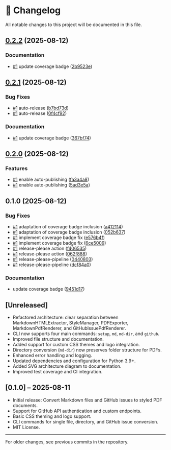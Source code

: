 # 📝 Changelog

All notable changes to this project will be documented in this file.

## [0.2.2](https://github.com/cdeimling/docskin/compare/v0.2.1...v0.2.2) (2025-08-12)


### Documentation

* [#1](https://github.com/cdeimling/docskin/issues/1) update coverage badge ([2b9523e](https://github.com/cdeimling/docskin/commit/2b9523e91a05d4079a957527cc6e132b3261cf28))

## [0.2.1](https://github.com/cdeimling/docskin/compare/v0.2.0...v0.2.1) (2025-08-12)


### Bug Fixes

* [#1](https://github.com/cdeimling/docskin/issues/1) auto-release ([b7bd73d](https://github.com/cdeimling/docskin/commit/b7bd73dcf306d57deb5a33a929c3d829702bc316))
* [#1](https://github.com/cdeimling/docskin/issues/1) auto-release ([0f4cf92](https://github.com/cdeimling/docskin/commit/0f4cf92c45afd8ec6051b8a603350e429a82683c))


### Documentation

* [#1](https://github.com/cdeimling/docskin/issues/1) update coverage badge ([367bf74](https://github.com/cdeimling/docskin/commit/367bf74a6b8a766cdc00155407d86a0a10180454))

## [0.2.0](https://github.com/cdeimling/docskin/compare/v0.1.0...v0.2.0) (2025-08-12)


### Features

* [#1](https://github.com/cdeimling/docskin/issues/1) enable auto-publishing ([fa3a4a8](https://github.com/cdeimling/docskin/commit/fa3a4a81c0ce57f54b9cdaf2f4fef4785f6627d8))
* [#1](https://github.com/cdeimling/docskin/issues/1) enable auto-publishing ([5ad3e5a](https://github.com/cdeimling/docskin/commit/5ad3e5a7a463a1ff844b7ebd107c68b96d2ebe46))

## 0.1.0 (2025-08-12)


### Bug Fixes

* [#1](https://github.com/cdeimling/docskin/issues/1) adaptation of coverage badge inclusion ([a412114](https://github.com/cdeimling/docskin/commit/a412114aed7499adad505f4ade642224588471e5))
* [#1](https://github.com/cdeimling/docskin/issues/1) adaptation of coverage badge inclusion ([052b637](https://github.com/cdeimling/docskin/commit/052b6376a2bd4732d957eb2af11215b4d1fe08a6))
* [#1](https://github.com/cdeimling/docskin/issues/1) implement coverage badge fix ([e576b4f](https://github.com/cdeimling/docskin/commit/e576b4f8c48d19efb85759c2fe9abf7cef6ec8ad))
* [#1](https://github.com/cdeimling/docskin/issues/1) implement coverage badge fix ([6ce5009](https://github.com/cdeimling/docskin/commit/6ce500905debd37712139c876c510a0a150d0d4f))
* [#1](https://github.com/cdeimling/docskin/issues/1) release-please action ([f406535](https://github.com/cdeimling/docskin/commit/f4065358d9855d88907e67475a85df8b9cb85a84))
* [#1](https://github.com/cdeimling/docskin/issues/1) release-please action ([062f888](https://github.com/cdeimling/docskin/commit/062f888a947051bd60d7d38c37ab887c027d231c))
* [#1](https://github.com/cdeimling/docskin/issues/1) release-please-pipeline ([0440803](https://github.com/cdeimling/docskin/commit/044080354225ec671ee88c5b6cc5e09a0a14bcb0))
* [#1](https://github.com/cdeimling/docskin/issues/1) release-please-pipeline ([dcf84a0](https://github.com/cdeimling/docskin/commit/dcf84a0e37f3864b24c1da9765b1f434bc318a1b))


### Documentation

* update coverage badge ([9451d17](https://github.com/cdeimling/docskin/commit/9451d170eb1945eb4a99b7b80a9b61d01e8af738))

## [Unreleased]

- Refactored architecture: clear separation between MarkdownHTMLExtractor, StyleManager, PDFExporter, MarkdownPdfRenderer, and GitHubIssuePdfRenderer.
- CLI now supports four main commands: `setup`, `md`, `md-dir`, and `github`.
- Improved file structure and documentation.
- Added support for custom CSS themes and logo integration.
- Directory conversion (`md-dir`) now preserves folder structure for PDFs.
- Enhanced error handling and logging.
- Updated dependencies and configuration for Python 3.9+.
- Added SVG architecture diagram to documentation.
- Improved test coverage and CI integration.

## [0.1.0] – 2025-08-11

- Initial release: Convert Markdown files and GitHub issues to styled PDF documents.
- Support for GitHub API authentication and custom endpoints.
- Basic CSS theming and logo support.
- CLI commands for single file, directory, and GitHub issue conversion.
- MIT License.

---

For older changes, see previous commits in the repository.
